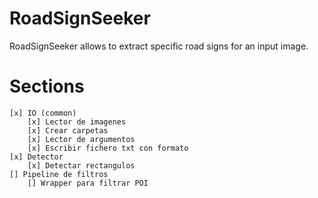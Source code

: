 # RoadSignSeeker
RoadSignSeeker allows to extract specific road signs for an input image.

# Sections
    [x] IO (common)
        [x] Lector de imagenes
        [x] Crear carpetas
        [x] Lector de argumentos
        [x] Escribir fichero txt con formato
    [x] Detector
        [x] Detectar rectangulos
    [] Pipeline de filtros
        [] Wrapper para filtrar POI
    
